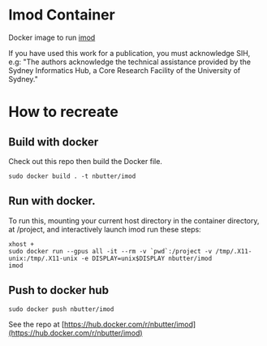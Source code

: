 # Imod Container

Docker image to run [imod](https://bio3d.colorado.edu/imod/)


If you have used this work for a publication, you must acknowledge SIH, e.g: "The authors acknowledge the technical assistance provided by the Sydney Informatics Hub, a Core Research Facility of the University of Sydney."


# How to recreate

## Build with docker
Check out this repo then build the Docker file.
```
sudo docker build . -t nbutter/imod
```

## Run with docker.
To run this, mounting your current host directory in the container directory, at /project, and interactively launch imod run these steps:
```
xhost +
sudo docker run --gpus all -it --rm -v `pwd`:/project -v /tmp/.X11-unix:/tmp/.X11-unix -e DISPLAY=unix$DISPLAY nbutter/imod
imod
```

## Push to docker hub
```
sudo docker push nbutter/imod
```

See the repo at [https://hub.docker.com/r/nbutter/imod](https://hub.docker.com/r/nbutter/imod)



